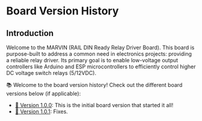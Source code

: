 # Board Version History

## Introduction <a name="introduction"></a>

Welcome to the MARVIN (RAIL DIN Ready Relay Driver Board). This board is purpose-built to address a common need in electronics projects: providing a reliable relay driver. Its primary goal is to enable low-voltage output controllers like Arduino and ESP microcontrollers to efficiently control higher DC voltage switch relays (5/12VDC).

📚 Welcome to the board version history! Check out the different board versions below (if applicable):

- [🚀 Version 1.0.0](./1.0.0): This is the initial board version that started it all!
- [🌟 Version 1.0.1](./1.0.1): Fixes.
<!--

- [🔥 Version 2.1.0](./2.1.0): A hotfix release for the board to address critical issues. [Release Notes](./2.1.0/RELEASE.md)
- [🎉 Version 3.0.0](./3.0.0): Another major board version with even more awesomeness. [Release Notes](./3.0.0/RELEASE.md)
- [🐞 Version 3.1.0](./3.1.0): Board version focused on bug fixes and improvements. [Release Notes](./3.1.0/RELEASE.md)

Feel free to explore each board version's folder for more details and release notes!
-->

